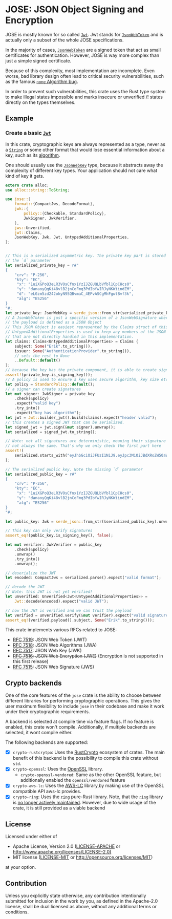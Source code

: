 # **JOSE**: JSON Object Signing and Encryption

JOSE is mostly known for so called [`Jwt`]. Jwt stands for [`JsonWebToken`] and
is actually only a subset of the whole JOSE specifications.

In the majority of cases, [`JsonWebToken`] are a signed token that act as small
certificates for authentication. However, JOSE is way more complex than just a
simple signed certificate.

Because of this complexity, most implementation are incomplete. Even worse, bad
library design often lead to critical security vulnerabilities, such as the
famous [`none` Algorithm bug][1].

In order to prevent such vulnerabilities, this crate uses the Rust type system
to make illegal states impossible and marks insecure or unverified /! states
directly on the types themselves.

## Example

### Create a basic [`Jwt`]

In this crate, cryptographic keys are always represented as a type, never as a
[`String`] or some other format that would lose essential information about a
key, such as its [algorithm](crate::jwa::JsonWebAlgorithm).

One should usually use the [`JsonWebKey`] type, because it abstracts away the
complexity of different key types. Your application should not care what kind of
key it gets.

```rust
extern crate alloc;
use alloc::string::ToString;

use jose::{
    format::{CompactJws, DecodeFormat},
    jwk::{
        policy::{Checkable, StandardPolicy},
        JwkSigner, JwkVerifier,
    },
    jws::Unverified,
    jwt::Claims,
    JsonWebKey, Jwk, Jwt, UntypedAdditionalProperties,
};


// This is a serialized asymmetric key. The private key part is stored in
// the `d` parameter
let serialized_private_key = r#"
{
    "crv": "P-256",
    "kty": "EC",
     "x": "1uiXGPoQ3eLR3VOsCfnx1YzIJZGUQLbVfbl1CpCHcs0",
     "y": "danaoyQqKi48vlB2jnCoFmq3PdIbYwIRJyNKWiindZM",
     "d": "eLGzm5zd242okyN9SQBvmaC_4EPvASCgMhFgwtBvf3k",
     "alg": "ES256"
}
"#;
let private_key: JsonWebKey = serde_json::from_str(serialized_private_key).expect("valid key");
// A JsonWebToken is just a specific version of a JsonWebSignature where
// the payload is defined as a JSON Object
// This JSON Object is easiest represented by the Claims struct of this crate.
// UntypedAdditionalProperties is used to keep any members of the JSON Object
// that are not directly handled in this implementation.
let claims: Claims<UntypedAdditionalProperties> = Claims {
    subject: Some("Erik".to_string()),
    issuer: Some("AuthenticationProvider".to_string()),
    // sets the rest to None
    ..Default::default()
};
// because the key has the private component, it is able to create signatures
assert!(private_key.is_signing_key());
// A policy is used to ensure a key uses secure algorithm, key size etc.
let policy = StandardPolicy::default();
// a signer can create signatures
let mut signer: JwkSigner = private_key
    .check(&policy)
    .expect("valid key")
    .try_into()
    .expect("key has algorithm");
let jwt = Jwt::builder_jwt().build(claims).expect("header valid");
// this creates a signed JWT that can be serialized.
let signed_jwt = jwt.sign(&mut signer).unwrap();
let serialized = signed_jwt.to_string();

// Note: not all signatures are deterministic, meaning their signature is
// not always the same. That's why we only check the first part here
assert!(
    serialized.starts_with("eyJhbGciOiJFUzI1NiJ9.eyJpc3MiOiJBdXRoZW50aWNhdGlvblByb3ZpZGVyIiwic3ViIjoiRXJpayJ9.")
);

// The serialized public key. Note the missing `d` parameter
let serialized_public_key = r#"
{
    "crv": "P-256",
    "kty": "EC",
     "x": "1uiXGPoQ3eLR3VOsCfnx1YzIJZGUQLbVfbl1CpCHcs0",
     "y": "danaoyQqKi48vlB2jnCoFmq3PdIbYwIRJyNKWiindZM",
     "alg": "ES256"
}
"#;

let public_key: Jwk = serde_json::from_str(&serialized_public_key).unwrap();

// This key can only verify signatures
assert_eq!(public_key.is_signing_key(), false);

let mut verifier: JwkVerifier = public_key
    .check(&policy)
    .unwrap()
    .try_into()
    .unwrap();

// deserialize the JWT
let encoded: CompactJws = serialized.parse().expect("valid format");

// decode the JWT
// Note: this JWT is not yet verified!
let unverified: Unverified<Jwt<UntypedAdditionalProperties>> =
    Jwt::decode(encoded).expect("valid JWT");

// now the JWT is verified and we can trust the payload
let verified = unverified.verify(&mut verifier).expect("valid signature");
assert_eq!(verified.payload().subject, Some("Erik".to_string()));
```

This crate implements various RFCs related to JOSE:

- [RFC 7519]: JSON Web Token (JWT)
- [RFC 7518]: JSON Web Algorithms (JWA)
- [RFC 7517]: JSON Web Key (JWK)
- ~~[RFC 7516]: JSON Web Encryption (JWE)~~ (Encryption is not supported in this
  first release)
- [RFC 7515]: JSON Web Signature (JWS)

[1]: <https://auth0.com/blog/critical-vulnerabilities-in-json-web-token-libraries/>
[RFC 7519]: <https://datatracker.ietf.org/doc/html/rfc7519>
[RFC 7518]: <https://datatracker.ietf.org/doc/html/rfc7518>
[RFC 7517]: <https://datatracker.ietf.org/doc/html/rfc7517>
[RFC 7516]: <https://datatracker.ietf.org/doc/html/rfc7516>
[RFC 7515]: <https://datatracker.ietf.org/doc/html/rfc7515>
[`Jwt`]: <https://docs.rs/jose/latest/jose/type.Jwt.html>
[`JsonWebToken`]: <https://docs.rs/jose/latest/jose/type.JsonWebToken.html>
[`JsonWebKey`]: <https://docs.rs/jose/latest/jose/struct.JsonWebKey.html>
[`String`]: <https://doc.rust-lang.org/nightly/std/string/struct.String.html>

## Crypto backends

One of the core features of the `jose` crate is the ability to choose between
different libraries for performing cryptographic operations. This gives the user
maximum flexibility to include `jose` in their codebase and make it work under
their cryptographic requirements.

A backend is selected at compile time via feature flags. If no feature is
enabled, this crate won't compile. Additionally, if multiple backends are
selected, it wont compile either.

The following backends are supported:

- [x] `crypto-rustcrytpo`: Uses the [RustCrypto] ecosystem of crates. The main
      benefit of this backend is the possibility to compile this crate without
      `std`.
- [x] `crypto-openssl`: Uses the [OpenSSL] library.
  - `crypto-openssl-vendored`: Same as the other OpenSSL feature, but
    additionally enabled the `openssl/vendored` feature
- [x] `crypto-aws-lc`: Uses the [AWS-LC] library,by making use of the OpenSSL
      compatible API aws-lc provides.
- [x] `crypto-ring`: Uses the [`ring`] pure-Rust library. Note, that the
      [`ring`] library is
      [no longer actively maintained](https://rustsec.org/advisories/RUSTSEC-2025-0010.html).
      However, due to wide usage of the crate, it is still provided as a viable
      backend

## License

Licensed under either of

- Apache License, Version 2.0 ([LICENSE-APACHE](LICENSE-APACHE) or
  <http://www.apache.org/licenses/LICENSE-2.0)>
- MIT license ([LICENSE-MIT](LICENSE-MIT) or
  <http://opensource.org/licenses/MIT>)

at your option.

## Contribution

Unless you explicitly state otherwise, any contribution intentionally submitted
for inclusion in the work by you, as defined in the Apache-2.0 license, shall be
dual licensed as above, without any additional terms or conditions.

[RustCrypto]: https://github.com/RustCrypto
[OpenSSL]: https://openssl-library.org/
[AWS-LC]: https://github.com/aws/aws-lc
[`ring`]: https://docs.rs/ring
